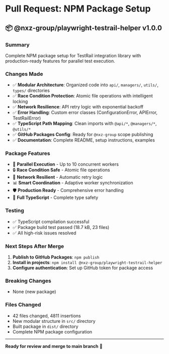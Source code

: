# Pull Request: NPM Package Setup

## 📦 **@nxz-group/playwright-testrail-helper v1.0.0**

### **Summary**
Complete NPM package setup for TestRail integration library with production-ready features for parallel test execution.

### **Changes Made**
- ✅ **Modular Architecture**: Organized code into `api/`, `managers/`, `utils/`, `types/` directories
- ✅ **Race Condition Protection**: Atomic file operations with intelligent locking
- ✅ **Network Resilience**: API retry logic with exponential backoff
- ✅ **Error Handling**: Custom error classes (ConfigurationError, APIError, TestRailError)
- ✅ **TypeScript Path Mapping**: Clean imports with `@api/*`, `@managers/*`, `@utils/*`
- ✅ **GitHub Packages Config**: Ready for `@nxz-group` scope publishing
- ✅ **Documentation**: Complete README, setup instructions, examples

### **Package Features**
- 🚀 **Parallel Execution** - Up to 10 concurrent workers
- 🔒 **Race Condition Safe** - Atomic file operations
- 🔄 **Network Resilient** - Automatic retry logic
- 📊 **Smart Coordination** - Adaptive worker synchronization
- 🛡️ **Production Ready** - Comprehensive error handling
- 📝 **Full TypeScript** - Complete type safety

### **Testing**
- ✅ TypeScript compilation successful
- ✅ Package build test passed (18.7 kB, 23 files)
- ✅ All high-risk issues resolved

### **Next Steps After Merge**
1. **Publish to GitHub Packages**: `npm publish`
2. **Install in projects**: `npm install @nxz-group/playwright-testrail-helper`
3. **Configure authentication**: Set up GitHub token for package access

### **Breaking Changes**
- None (new package)

### **Files Changed**
- 42 files changed, 4811 insertions
- New modular structure in `src/` directory
- Built package in `dist/` directory
- Complete NPM package configuration

---

**Ready for review and merge to main branch** 🚀

